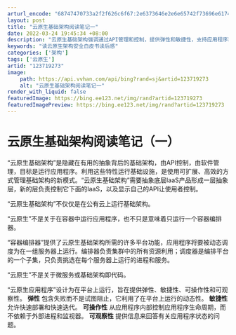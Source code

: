 ```yaml
---
arturl_encode: "68747470733a2f2f626c6f67:2e6373646e2e6e65742f73696e61745f32333033303535332f:61727469636c652f64657461696c732f313233373139323733"
layout: post
title: "云原生基础架构阅读笔记一"
date: 2022-03-24 19:45:34 +08:00
description: "云原生基础架构强调通过API管理和控制，提供弹性和敏捷性，支持应用程序动态调度和资源有效利用。它不只"
keywords: "读云原生架构安全白皮书读后感"
categories: ['架构']
tags: ['云原生']
artid: "123719273"
image:
    path: https://api.vvhan.com/api/bing?rand=sj&artid=123719273
    alt: "云原生基础架构阅读笔记一"
render_with_liquid: false
featuredImage: https://bing.ee123.net/img/rand?artid=123719273
featuredImagePreview: https://bing.ee123.net/img/rand?artid=123719273
---
```


# 云原生基础架构阅读笔记（一）

“云原生基础架构”是隐藏在有用的抽象背后的基础架构，由API控制，由软件管理，目标是运行应用程序。利用这些特性运行基础设施，是使用可扩展、高效的方式管理基础架构的新模式。“云原生基础架构”需要抽象底层IaaS产品形成一层抽象层，新的层负责控制它下面的IaaS，以及显示自己的API让使用者控制。

“云原生基础架构”不仅仅是在公有云上运行基础架构。

“云原生”不是关于在容器中运行应用程序，也不只是意味着只运行一个容器编排器。

“容器编排器”提供了云原生基础架构所需的许多平台功能，应用程序将要被动态调度为在一组服务器上运行。编排器负责集群中的所有资源利用；调度器是编排平台的一个子集，只负责挑选在每个服务器上运行的进程和服务。

“云原生”不是关于微服务或基础架构即代码。

“云原生应用程序”设计为在平台上运行，旨在提供弹性、敏捷性、可操作性和可观察性。
**弹性**
包含失败而不是试图阻止，它利用了在平台上运行的动态性。
**敏捷性**
允许快速部署和快速迭代。
**可操作性**
从应用程序内部控制应用程序生命周期，而不依赖于外部进程和监视器。
**可观察性**
提供信息来回答有关应用程序状态的问题。